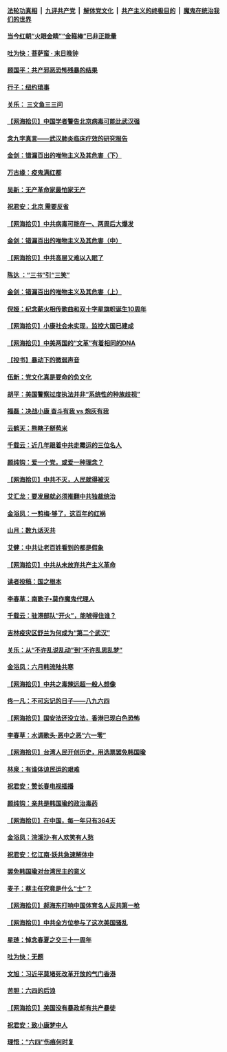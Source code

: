 ####  [法轮功真相](../../../../basic/blob/master/README.md?t=06191233) &nbsp;|&nbsp; [九评共产党](../../../../9ping.md/blob/master/README.md?t=06191233) &nbsp;|&nbsp; [解体党文化](../../../../jtdwh.md/blob/master/README.md?t=06191233)  &nbsp;|&nbsp; [共产主义的终极目的](../../../../gczydzjmd.md/blob/master/README.md?t=06191233) &nbsp;|&nbsp; [魔鬼在统治我们的世界](../../../../mgztzwmdsj.md/blob/master/README.md?t=06191233) 

#### [当今红朝“火眼金睛”“金箍棒”已非正能量](../pages/nsc993/n12196834.md?t=06191233) 

#### [吐为快：菩萨蛮 · 末日晚钟](../pages/nsc993/n12196689.md?t=06191233) 

#### [顾国平：共产邪恶恐怖残暴的结果](../pages/nsc993/n12195238.md?t=06191233) 

#### [行子：纽约琐事](../pages/nsc993/n12194752.md?t=06191233) 

#### [关乐： 三文鱼三三问](../pages/nsc993/n12194626.md?t=06191233) 

#### [【网海拾贝】中国学者警告北京病毒可能比武汉强](../pages/nsc993/n12193964.md?t=06191233) 

#### [念九字真言——武汉肺炎临床疗效的研究报告](../pages/nsc993/n12190804.md?t=06191233) 

#### [金剑：错漏百出的唯物主义及其危害（下）](../pages/nsc993/n12191909.md?t=06191233) 

#### [万古缘：疫鬼满红都](../pages/nsc993/n12191847.md?t=06191233) 

#### [吴新：无产革命家最怕家无产](../pages/nsc993/n12191806.md?t=06191233) 

#### [祝君安：北京 需要反省](../pages/nsc993/n12191766.md?t=06191233) 

#### [【网海拾贝】中共病毒可能在一、两周后大爆发](../pages/nsc993/n12190517.md?t=06191233) 

#### [金剑：错漏百出的唯物主义及其危害（中）](../pages/nsc993/n12188778.md?t=06191233) 

#### [【网海拾贝】中共高层又难以入眠了](../pages/nsc993/n12188425.md?t=06191233) 

#### [陈达 ：“三书”引“三笑”](../pages/nsc993/n12187929.md?t=06191233) 

#### [金剑：错漏百出的唯物主义及其危害（上）](../pages/nsc993/n12186502.md?t=06191233) 

#### [倪娅：纪念薪火相传歌曲和双十字星旗帜诞生10周年](../pages/nsc993/n12186439.md?t=06191233) 

#### [【网海拾贝】小康社会未实现，监控大国已建成](../pages/nsc993/n12185468.md?t=06191233) 

#### [【网海拾贝】中美两国的“文革”有着相同的DNA](../pages/nsc993/n12184487.md?t=06191233) 

#### [【投书】暴动下的微弱声音](../pages/nsc993/n12183493.md?t=06191233) 

#### [伍新：党文化真是要命的负文化](../pages/nsc993/n12182742.md?t=06191233) 

#### [胡平：美国警察过度执法并非“系统性的种族歧视”](../pages/nsc993/n12182713.md?t=06191233) 

#### [福磊：决战小康 奋斗有我 vs 炮灰有我](../pages/nsc993/n12182693.md?t=06191233) 

#### [云鹤天：熊瞎子掰苞米](../pages/nsc993/n12182680.md?t=06191233) 

#### [千载云：近几年跟着中共走霉运的三位名人](../pages/nsc993/n12182649.md?t=06191233) 

#### [颜纯钩：爱一个党，或爱一种理念？](../pages/nsc993/n12182640.md?t=06191233) 

#### [【网海拾贝】中共不灭，人民就得被灭](../pages/nsc993/n12180698.md?t=06191233) 

#### [艾汇龙：要发展就必须推翻中共独裁统治](../pages/nsc993/n12180647.md?t=06191233) 

#### [金浴凤：一剪梅·够了，这百年的红祸](../pages/nsc993/n12180002.md?t=06191233) 

#### [山月：数九话灭共](../pages/nsc993/n12179940.md?t=06191233) 

#### [艾健：中共让老百姓看到的都是假象](../pages/nsc993/n12179778.md?t=06191233) 

#### [【网海拾贝】中共从未放弃共产主义革命](../pages/nsc993/n12176687.md?t=06191233) 

#### [读者投稿：国之根本](../pages/nsc993/n12176662.md?t=06191233) 

#### [李春草：南歌子•莫作魔鬼代理人](../pages/nsc993/n12176610.md?t=06191233) 

#### [千载云：驻港部队“开火”，能唬得住谁？](../pages/nsc993/n12176028.md?t=06191233) 

#### [吉林疫灾区舒兰为何成为“第二个武汉”](../pages/nsc993/n12172816.md?t=06191233) 

#### [关乐：从“不许乱说乱动”到“不许乱思乱梦”](../pages/nsc993/n12174760.md?t=06191233) 

#### [金浴凤：六月韩流陆共寒](../pages/nsc993/n12174739.md?t=06191233) 

#### [【网海拾贝】中共之毒辣远超一般人想像](../pages/nsc993/n12174574.md?t=06191233) 

#### [佟一凡：不可忘记的日子——八九六四](../pages/nsc993/n12174371.md?t=06191233) 

#### [【网海拾贝】国安法还没立法，香港已现白色恐怖](../pages/nsc993/n12172467.md?t=06191233) 

#### [李春草：水调歌头·恶中之恶“六一零”](../pages/nsc993/n12171662.md?t=06191233) 

#### [【网海拾贝】台湾人民开创历史，用选票罢免韩国瑜](../pages/nsc993/n12169412.md?t=06191233) 

#### [林泉：有谁体谅民运的艰难](../pages/nsc993/n12169204.md?t=06191233) 

#### [祝君安：赞长春电视插播](../pages/nsc993/n12168998.md?t=06191233) 

#### [颜纯钩：亲共是韩国瑜的政治毒药](../pages/nsc993/n12168959.md?t=06191233) 

#### [【网海拾贝】在中国，每一年只有364天](../pages/nsc993/n12167508.md?t=06191233) 

#### [金浴凤：浣溪沙·有人欢笑有人愁](../pages/nsc993/n12167017.md?t=06191233) 

#### [祝君安：忆江南·妖共急速解体中](../pages/nsc993/n12166832.md?t=06191233) 

#### [罢免韩国瑜对台湾民主的意义](../pages/nsc993/n12166720.md?t=06191233) 

#### [麦子：蔡主任究竟是什么“士”？](../pages/nsc993/n12166126.md?t=06191233) 

#### [【网海拾贝】郝海东打响中国体育名人反共第一枪](../pages/nsc993/n12165325.md?t=06191233) 

#### [【网海拾贝】中共全方位参与了这次美国骚乱](../pages/nsc993/n12163491.md?t=06191233) 

#### [星琏：悼念春夏之交三十一周年](../pages/nsc993/n12162360.md?t=06191233) 

#### [吐为快：无题](../pages/nsc993/n12162106.md?t=06191233) 

#### [文旭：习近平莫堵死改革开放的气门香港](../pages/nsc993/n12157461.md?t=06191233) 

#### [苦胆：六四的后浪](../pages/nsc993/n12157112.md?t=06191233) 

#### [【网海拾贝】美国没有暴政却有共产暴徒](../pages/nsc993/n12157074.md?t=06191233) 

#### [祝君安：致小康梦中人](../pages/nsc993/n12156882.md?t=06191233) 

#### [理悟：“六四“伤痕何时复](../pages/nsc993/n12156866.md?t=06191233) 

